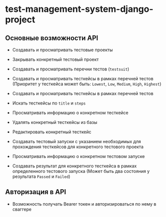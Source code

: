 # test-management-system-django-project

## Основные возможности API

- Создавать и просматривать тестовые проекты
- Закрывать конкретный тестовый проект
- Создавать и просматривать перечни тестов (`testsuit`)

- Создавать и просматривать тесткейсы в рамках перечней тестов (Приоритет у тесткейса может быть: `Lowest`, `Low`, `Medium`, `High`, `Highest`)
- Создавать и просматривать тесткейсы в рамках перечней тестов
- Искать тесткейсы по `title` и `steps`
- Просматривать информацию о конкретном тесткейсе
- Удалять конкретный тесткейсы из базы
- Редактировать конкретный тесткейс
- Создавать тестовый запуски с указанием необходимых для прохождения тесткейсов для конкретного тестового проекта
- Просматривать информацию о конкретном тестовом запуске
- Создавать результат для конкретного тесткейса в рамках определенного тестового запуска (Может быть два состояния у результата `Passed` и `Failed`)

## Авторизация в API

- Возможность получать Bearer токен и авторизироваться по нему в сваггере
